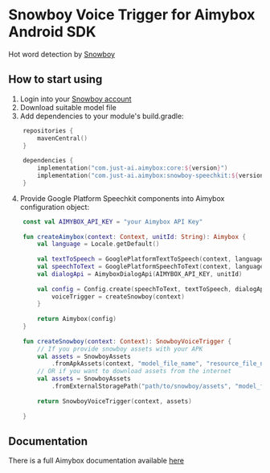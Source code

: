 # Snowboy Voice Trigger for Aimybox Android SDK

Hot word detection by [Snowboy](https://snowboy.kitt.ai/) 

## How to start using

1. Login into your [Snowboy account](https://snowboy.kitt.ai/dashboard)
2. Download suitable model file
3. Add dependencies to your module's build.gradle:
```kotlin
    repositories {
        mavenCentral()
    }
    
    dependencies {
        implementation("com.just-ai.aimybox:core:${version}")
        implementation("com.just-ai.aimybox:snowboy-speechkit:${version}")
    }
```
4. Provide Google Platform Speechkit components into Aimybox configuration object:
```kotlin
    const val AIMYBOX_API_KEY = "your Aimybox API Key"
    
    fun createAimybox(context: Context, unitId: String): Aimybox {
        val language = Locale.getDefault()
    
        val textToSpeech = GooglePlatformTextToSpeech(context, language) // Or any other TTS
        val speechToText = GooglePlatformSpeechToText(context, language) // Or any other STT
        val dialogApi = AimyboxDialogApi(AIMYBOX_API_KEY, unitId)
        
        val config = Config.create(speechToText, textToSpeech, dialogApi) {
            voiceTrigger = createSnowboy(context)
        }
    
        return Aimybox(config)
    }
    
    fun createSnowboy(context: Context): SnowboyVoiceTrigger {
        // If you provide snowboy assets with your APK
        val assets = SnowboyAssets
            .fromApkAssets(context, "model_file_name", "resource_file_name")
        // OR if you want to download assets from the internet
        val assets = SnowboyAssets
            .fromExternalStoragePath("path/to/snowboy/assets", "model_file_name", "resource_file_name")
        
        return SnowboyVoiceTrigger(context, assets)
        
    }
```

## Documentation

There is a full Aimybox documentation available [here](https://help.aimybox.com)

